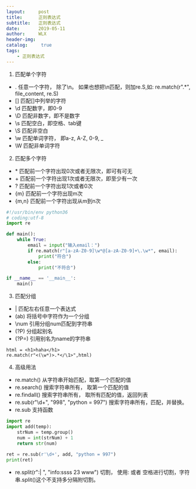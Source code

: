 ```yaml
---
layout:     post
title:      正则表达式
subtitle:   正则表达式
date:       2019-05-11
author:     WLX
header-img:  
catalog: 	 true
tags:
    - 正则表达式
---
```



1. 匹配单个字符
- .  任意一个字符， 除了\n。 如果也想把\n匹配，则加re.S,如: re.match(r".*", file_content, re.S)
- [] 匹配[]中列举的字符
- \d 匹配数字，即0-9
- \D 匹配非数字，即不是数字
- \s 匹配空白，即空格、tab键
- \S 匹配非空白
- \w 匹配单词字符， 即a-z, A-Z, 0-9, _
- \W 匹配非单词字符

2. 匹配多个字符
- \* 匹配前一个字符出现0次或者无限次，即可有可无
- \+ 匹配前一个字符出现1次或者无限次，即至少有一次
- \? 匹配前一个字符出现1次或者0次
- {m} 匹配前一个字符出现m次
- {m,n} 匹配前一个字符出现从m到n次

```python
#!/usr/bin/env python36
# coding:utf-8
import re

def main():
    while True:
        email = input("输入email：")
        if re.match(r"[a-zA-Z0-9]\w*@[a-zA-Z0-9]+\.\w*", email):
            print("符合")
        else:
            print("不符合")

if __name__ == '__main__':
    main()
```

3. 匹配分组
- \|  匹配左右任意一个表达式
- (ab) 将括号中字符作为一个分组
- \num 引用分组num匹配到字符串
- (?P<name>) 分组起别名
- (?P=<name>) 引用别名为name的字符串
```text
html = <h1>haha</h1>
re.match(r"<(\w*)>.*</\1>",html)
```

4. 高级用法
- re.match() 从字符串开始匹配，取第一个匹配的值
- re.search() 搜索字符串所有， 取第一个匹配的值
- re.findall() 搜索字符串所有， 取所有匹配的值，返回列表
- re.sub(r"\d+", "998", "python = 997") 搜索字符串所有，匹配，并替换。
- re.sub 支持函数
```python
import re
import add(temp):
    strNum = temp.group()
    num = int(strNum) + 1
    return str(num)
    
ret = re.sub(r'\d+', add, "python = 997")
print(ret)
```
- re.split(r":| ", "info:ssss 23 www") 切割， 使用: 或者 空格进行切割，字符串.split()这个不支持多分隔附切割。






